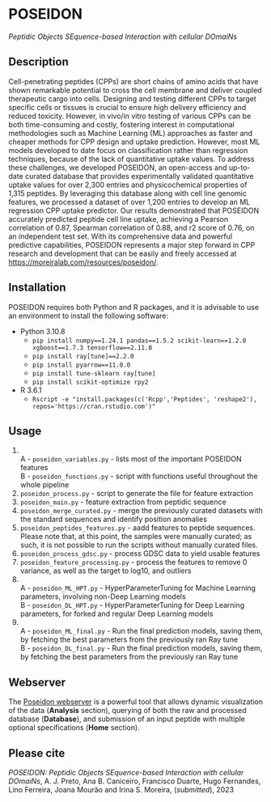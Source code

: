 # POSEIDON
*Peptidic Objects SEquence-based Interaction with cellular DOmaiNs*

## Description

Cell-penetrating peptides (CPPs) are short chains of amino acids that have shown remarkable potential to cross the cell membrane and deliver coupled therapeutic cargo into cells. Designing and testing different CPPs to target specific cells or tissues is crucial to ensure high delivery efficiency and reduced toxicity. However, in vivo/in vitro testing of various CPPs can be both time-consuming and costly, fostering interest in computational methodologies such as Machine Learning (ML) approaches as faster and cheaper methods for CPP design and uptake prediction. However, most ML models developed to date focus on classification rather than regression techniques, because of the lack of quantitative uptake values. To address these challenges, we developed POSEIDON, an open-access and up-to-date curated database that provides experimentally validated quantitative uptake values for over 2,300 entries and physicochemical properties of 1,315 peptides. By leveraging this database along with cell line genomic features, we processed a dataset of over 1,200 entries to develop an ML regression CPP uptake predictor. Our results demonstrated that POSEIDON accurately predicted peptide cell line uptake, achieving a Pearson correlation of 0.87, Spearman correlation of 0.88, and r2 score of 0.76, on an independent test set. With its comprehensive data and powerful predictive capabilities, POSEIDON represents a major step forward in CPP research and development that can be easily and freely accessed at https://moreiralab.com/resources/poseidon/.


## Installation

POSEIDON requires both Python and R packages, and it is advisable to use an environment to install the following software:

- Python 3.10.8
	- `pip install numpy==1.24.1 pandas==1.5.2 scikit-learn==1.2.0 xgboost==1.7.3 tensorflow==2.11.0`
	- `pip install ray[tune]==2.2.0`
	- `pip install pyarrow==11.0.0`
	- `pip install tune-sklearn ray[tune]`
	- `pip install scikit-optimize rpy2`
- R 3.6.1
	- `Rscript -e "install.packages(c('Rcpp','Peptides', 'reshape2'), repos='https://cran.rstudio.com')"`

## Usage

1. \
	A - `poseidon_variables.py` - lists most of the important POSEIDON features\
	B - `poseidon_functions.py` - script with functions useful throughout the whole pipeline
2. `poseidon_process.py` - script to generate the file for feature extraction
3. `poseidon_main.py` - feature extraction from peptidic sequence
4. `poseidon_merge_curated.py` - merge the previously curated datasets with the standard sequences and identify position anomalies
5. `poseidon_peptides_features.py` - aadd features to peptide sequences. Please note that, at this point, the samples were manually curated; as such, it is not possible to run the scripts without manually curated files.
6. `poseidon_process_gdsc.py` - process GDSC data to yield usable features
7. `poseidon_feature_processing.py` - process the features to remove 0 variance, as well as the target to log10, and outliers
8. \
	A - `poseidon_ML_HPT.py` - HyperParameterTuning for Machine Learning parameters, involving non-Deep Learning models\
	B - `poseidon_DL_HPT.py` - HyperParameterTuning for Deep Learning parameters, for forked and regular Deep Learning models
9. \
	A - `poseidon_ML_final.py`  - Run the final prediction models, saving them, by fetching the best parameters from the previously ran Ray tune \
	B - `poseidon_DL_final.py` - Run the final prediction models, saving them, by fetching the best parameters from the previously ran Ray tune

## Webserver

The [Poseidon webserver](http://www.moreiralab.com/resources/poseidon/) is a powerful tool that allows dynamic visualization of the data (**Analysis** section), querying of both the raw and processed database (**Database**), and submission of an input peptide with multiple optional specifications  (**Home** section). 


## Please cite

*POSEIDON: Peptidic Objects SEquence-based Interaction with cellular DOmaiNs*, A. J. Preto, Ana B. Caniceiro, Francisco Duarte, Hugo Fernandes, Lino Ferreira, Joana Mourão and Irina S. Moreira, (*submitted*), 2023

